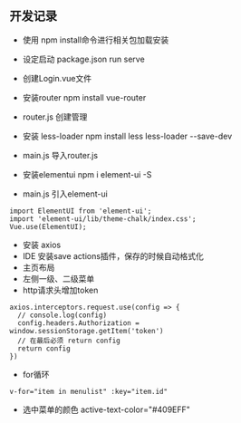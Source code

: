 ## 开发记录

- 使用 npm install命令进行相关包加载安装
- 设定启动 package.json run serve

- 创建Login.vue文件
- 安装router npm install vue-router
- router.js 创建管理
- 安装 less-loader  npm install less less-loader --save-dev
- main.js 导入router.js
- 安装elementui  npm i element-ui -S
- main.js 引入element-ui
```
import ElementUI from 'element-ui';
import 'element-ui/lib/theme-chalk/index.css';
Vue.use(ElementUI);
```
- 安装 axios
- IDE 安装save actions插件，保存的时候自动格式化
- 主页布局
- 左侧一级、二级菜单
- http请求头增加token
```
axios.interceptors.request.use(config => {
  // console.log(config)
  config.headers.Authorization = window.sessionStorage.getItem('token')
  // 在最后必须 return config
  return config
})
```
- for循环
```
v-for="item in menulist" :key="item.id"
```
- 选中菜单的颜色 active-text-color="#409EFF"
